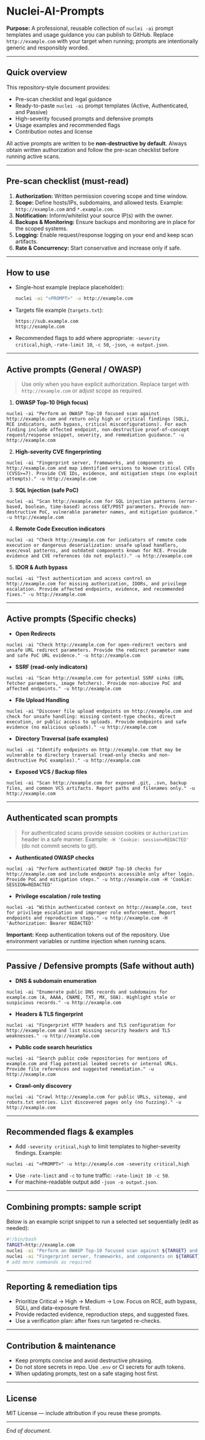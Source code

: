 # Nuclei-AI-Prompts

**Purpose:** A professional, reusable collection of `nuclei -ai` prompt templates and usage guidance you can publish to GitHub. Replace `http://example.com` with your target when running; prompts are intentionally generic and responsibly worded.

---

## Quick overview
This repository-style document provides:

- Pre-scan checklist and legal guidance
- Ready-to-paste `nuclei -ai` prompt templates (Active, Authenticated, and Passive)
- High-severity focused prompts and defensive prompts
- Usage examples and recommended flags
- Contribution notes and license

All active prompts are written to be **non-destructive by default**. Always obtain written authorization and follow the pre-scan checklist before running active scans.

---

## Pre-scan checklist (must-read)
1. **Authorization:** Written permission covering scope and time window.
2. **Scope:** Define hosts/IPs, subdomains, and allowed tests. Example: `http://example.com` and `*.example.com`.
3. **Notification:** Inform/whitelist your source IP(s) with the owner.
4. **Backups & Monitoring:** Ensure backups and monitoring are in place for the scoped systems.
5. **Logging:** Enable request/response logging on your end and keep scan artifacts.
6. **Rate & Concurrency:** Start conservative and increase only if safe.

---

## How to use
- Single-host example (replace placeholder):
  ```bash
  nuclei -ai "<PROMPT>" -u http://example.com
  ```
- Targets file example (`targets.txt`):
  ```
  https://sub.example.com
  http://example.com
  ```
- Recommended flags to add where appropriate: `-severity critical,high`, `-rate-limit 10`, `-c 50`, `-json`, `-o output.json`.

---

## Active prompts (General / OWASP)
> Use only when you have explicit authorization. Replace target with `http://example.com` or adjust scope as required.

1. **OWASP Top-10 (High focus)**

```
nuclei -ai "Perform an OWASP Top-10 focused scan against http://example.com and return only high or critical findings (SQLi, RCE indicators, auth bypass, critical misconfigurations). For each finding include affected endpoint, non-destructive proof-of-concept request/response snippet, severity, and remediation guidance." -u http://example.com
```

2. **High-severity CVE fingerprinting**

```
nuclei -ai "Fingerprint server, frameworks, and components on http://example.com and map identified versions to known critical CVEs (CVSS>=7). Provide CVE IDs, evidence, and mitigation steps (no exploit attempts)." -u http://example.com
```

3. **SQL Injection (safe PoC)**

```
nuclei -ai "Scan http://example.com for SQL injection patterns (error-based, boolean, time-based) across GET/POST parameters. Provide non-destructive PoC, vulnerable parameter names, and mitigation guidance." -u http://example.com
```

4. **Remote Code Execution indicators**

```
nuclei -ai "Check http://example.com for indicators of remote code execution or dangerous deserialization: unsafe upload handlers, exec/eval patterns, and outdated components known for RCE. Provide evidence and CVE references (do not exploit)." -u http://example.com
```

5. **IDOR & Auth bypass**

```
nuclei -ai "Test authentication and access control on http://example.com for missing authorization, IDORs, and privilege escalation. Provide affected endpoints, evidence, and recommended fixes." -u http://example.com
```

---

## Active prompts (Specific checks)

- **Open Redirects**
```
nuclei -ai "Check http://example.com for open-redirect vectors and unsafe URL redirect parameters. Provide the redirect parameter name and safe PoC URL evidence." -u http://example.com
```

- **SSRF (read-only indicators)**
```
nuclei -ai "Scan http://example.com for potential SSRF sinks (URL fetcher parameters, image fetchers). Provide non-abusive PoC and affected endpoints." -u http://example.com
```

- **File Upload Handling**
```
nuclei -ai "Discover file upload endpoints on http://example.com and check for unsafe handling: missing content-type checks, direct execution, or public access to uploads. Provide endpoints and safe evidence (no malicious uploads)." -u http://example.com
```

- **Directory Traversal (safe examples)**
```
nuclei -ai "Identify endpoints on http://example.com that may be vulnerable to directory traversal (read-only checks and non-destructive PoC examples)." -u http://example.com
```

- **Exposed VCS / Backup files**
```
nuclei -ai "Scan http://example.com for exposed .git, .svn, backup files, and common VCS artifacts. Report paths and filenames only." -u http://example.com
```

---

## Authenticated scan prompts
> For authenticated scans provide session cookies or `Authorization` header in a safe manner. Example: `-H 'Cookie: session=REDACTED'` (do not commit secrets to git).

- **Authenticated OWASP checks**
```
nuclei -ai "Perform authenticated OWASP Top-10 checks for http://example.com and include endpoints accessible only after login. Provide PoC and mitigation steps." -u http://example.com -H 'Cookie: SESSION=REDACTED'
```

- **Privilege escalation / role testing**
```
nuclei -ai "Within authenticated context on http://example.com, test for privilege escalation and improper role enforcement. Report endpoints and reproduction steps." -u http://example.com -H 'Authorization: Bearer REDACTED'
```

**Important:** Keep authentication tokens out of the repository. Use environment variables or runtime injection when running scans.

---

## Passive / Defensive prompts (Safe without auth)
- **DNS & subdomain enumeration**
```
nuclei -ai "Enumerate public DNS records and subdomains for example.com (A, AAAA, CNAME, TXT, MX, SOA). Highlight stale or suspicious records." -u http://example.com
```

- **Headers & TLS fingerprint**
```
nuclei -ai "Fingerprint HTTP headers and TLS configuration for http://example.com and list missing security headers and TLS weaknesses." -u http://example.com
```

- **Public code search heuristics**
```
nuclei -ai "Search public code repositories for mentions of example.com and flag potential leaked secrets or internal URLs. Provide file references and suggested remediation." -u http://example.com
```

- **Crawl-only discovery**
```
nuclei -ai "Crawl http://example.com for public URLs, sitemap, and robots.txt entries. List discovered pages only (no fuzzing)." -u http://example.com
```

---

## Recommended flags & examples
- Add `-severity critical,high` to limit templates to higher-severity findings. Example:
```
nuclei -ai "<PROMPT>" -u http://example.com -severity critical,high
```
- Use `-rate-limit` and `-c` to tune traffic: `-rate-limit 10 -c 50`.
- For machine-readable output add `-json -o output.json`.

---

## Combining prompts: sample script
Below is an example script snippet to run a selected set sequentially (edit as needed):

```bash
#!/bin/bash
TARGET=http://example.com
nuclei -ai "Perform an OWASP Top-10 focused scan against ${TARGET} and return only high or critical findings..." -u ${TARGET} -severity critical,high -json -o owasp_high.json
nuclei -ai "Fingerprint server, frameworks, and components on ${TARGET} and map to critical CVEs..." -u ${TARGET} -json -o cve_map.json
# add more commands as required
```

---

## Reporting & remediation tips
- Prioritize Critical -> High -> Medium -> Low. Focus on RCE, auth bypass, SQLi, and data-exposure first.
- Provide redacted evidence, reproduction steps, and suggested fixes.
- Use a verification plan: after fixes run targeted re-checks.

---

## Contribution & maintenance
- Keep prompts concise and avoid destructive phrasing.
- Do not store secrets in repo. Use `.env` or CI secrets for auth tokens.
- When updating prompts, test on a safe staging host first.

---

## License
MIT License — include attribution if you reuse these prompts.

---

*End of document.*


